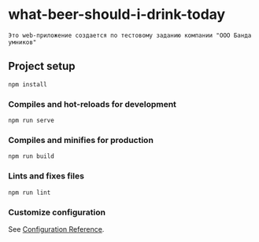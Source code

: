 # what-beer-should-i-drink-today
```
Это web-приложение создается по тестовому заданию компании "ООО Банда умников"
```
## Project setup
```
npm install
```

### Compiles and hot-reloads for development
```
npm run serve
```

### Compiles and minifies for production
```
npm run build
```

### Lints and fixes files
```
npm run lint
```

### Customize configuration
See [Configuration Reference](https://cli.vuejs.org/config/).
